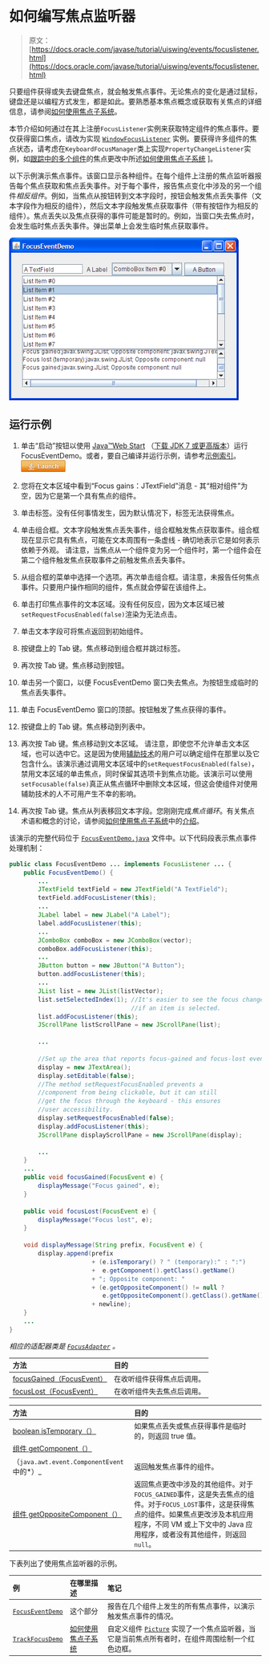 # 如何编写焦点监听器

> 原文： [https://docs.oracle.com/javase/tutorial/uiswing/events/focuslistener.html](https://docs.oracle.com/javase/tutorial/uiswing/events/focuslistener.html)

只要组件获得或失去键盘焦点，就会触发焦点事件。无论焦点的变化是通过鼠标，键盘还是以编程方式发生，都是如此。要熟悉基本焦点概念或获取有关焦点的详细信息，请参阅[如何使用焦点子系统](../misc/focus.html)。

本节介绍如何通过在其上注册`FocusListener`实例来获取特定组件的焦点事件。要仅获得窗口焦点，请改为实现 [`WindowFocusListener`](windowlistener.html) 实例。要获得许多组件的焦点状态，请考虑在`KeyboardFocusManager`类上实现`PropertyChangeListener`实例，如[跟踪](../misc/focus.html#trackingFocus)[中的多个组件](../misc/focus.html)的焦点更改中所述[如何使用焦点子系统](../misc/focus.html) ]。

以下示例演示焦点事件。该窗口显示各种组件。在每个组件上注册的焦点监听器报告每个焦点获取和焦点丢失事件。对于每个事件，报告焦点变化中涉及的另一个组件*相反组件*。例如，当焦点从按钮转到文本字段时，按钮会触发焦点丢失事件（文本字段作为相反的组件），然后文本字段触发焦点获取事件（带有按钮作为相反的组件）。焦点丢失以及焦点获得的事件可能是暂时的。例如，当窗口失去焦点时，会发生临时焦点丢失事件。弹出菜单上会发生临时焦点获取事件。

![The Focus Event Window, which demonstrates the events that are fired when the keyboard focus changes.](img/3064bb6d1522bb74bf108e73c394c180.jpg)

## 运行示例

1.  单击“启动”按钮以使用 [Java™Web Start](http://www.oracle.com/technetwork/java/javase/javawebstart/index.html) （[下载 JDK 7 或更高版本](http://www.oracle.com/technetwork/java/javase/downloads/index.html)）运行 FocusEventDemo。或者，要自己编译并运行示例，请参考[示例索引](../examples/events/index.html#FocusEventDemo)。 [![Launches the FocusEventDemo application](img/4707a69a17729d71c56b2bdbbb4cc61c.jpg)](https://docs.oracle.com/javase/tutorialJWS/samples/uiswing/FocusEventDemoProject/FocusEventDemo.jnlp) 

2.  您将在文本区域中看到“Focus gains：JTextField”消息 - 其“相对组件”为空，因为它是第一个具有焦点的组件。
3.  单击标签。没有任何事情发生，因为默认情况下，标签无法获得焦点。
4.  单击组合框。文本字段触发焦点丢失事件，组合框触发焦点获取事件。组合框现在显示它具有焦点，可能在文本周围有一条虚线 - 确切地表示它是如何表示依赖于外观。
    请注意，当焦点从一个组件变为另一个组件时，第一个组件会在第二个组件触发焦点获取事件之前触发焦点丢失事件。
5.  从组合框的菜单中选择一个选项。再次单击组合框。请注意，未报告任何焦点事件。只要用户操作相同的组件，焦点就会停留在该组件上。
6.  单击打印焦点事件的文本区域。没有任何反应，因为文本区域已被`setRequestFocusEnabled(false)`渲染为无法点击。
7.  单击文本字段可将焦点返回到初始组件。
8.  按键盘上的 Tab 键。焦点移动到组合框并跳过标签。
9.  再次按 Tab 键。焦点移动到按钮。
10.  单击另一个窗口，以便 FocusEventDemo 窗口失去焦点。为按钮生成临时的焦点丢失事件。
11.  单击 FocusEventDemo 窗口的顶部。按钮触发了焦点获得的事件。
12.  按键盘上的 Tab 键。焦点移动到列表中。
13.  再次按 Tab 键。焦点移动到文本区域。
    请注意，即使您不允许单击文本区域，也可以选中它。这是因为使用[辅助技术](../misc/access.html)的用户可以确定组件在那里以及它包含什么。该演示通过调用文本区域中的`setRequestFocusEnabled(false)`，禁用文本区域的单击焦点，同时保留其选项卡到焦点功能。该演示可以使用`setFocusable(false)`真正从焦点循环中删除文本区域，但这会使组件对使用辅助技术的人不可用产生不幸的影响。
14.  再次按 Tab 键。焦点从列表移回文本字段。您刚刚完成*焦点循环*。有关焦点术语和概念的讨论，请参阅[如何使用焦点子系统](../misc/focus.html)中的[介绍](../misc/focus.html#intro)。

该演示的完整代码位于 [`FocusEventDemo.java`](../examples/events/FocusEventDemoProject/src/events/FocusEventDemo.java) 文件中。以下代码段表示焦点事件处理机制：

```java
public class FocusEventDemo ... implements FocusListener ... {
    public FocusEventDemo() {
        ...
        JTextField textField = new JTextField("A TextField");
        textField.addFocusListener(this);
        ...
        JLabel label = new JLabel("A Label");
        label.addFocusListener(this);
        ...
        JComboBox comboBox = new JComboBox(vector);
        comboBox.addFocusListener(this);
        ...
        JButton button = new JButton("A Button");
        button.addFocusListener(this);
        ...
        JList list = new JList(listVector);
        list.setSelectedIndex(1); //It's easier to see the focus change
                                  //if an item is selected.
        list.addFocusListener(this);
        JScrollPane listScrollPane = new JScrollPane(list);

        ...

        //Set up the area that reports focus-gained and focus-lost events.
        display = new JTextArea();
        display.setEditable(false);
        //The method setRequestFocusEnabled prevents a
        //component from being clickable, but it can still
        //get the focus through the keyboard - this ensures
        //user accessibility.
        display.setRequestFocusEnabled(false);
        display.addFocusListener(this);
        JScrollPane displayScrollPane = new JScrollPane(display);

        ...
    }
    ...
    public void focusGained(FocusEvent e) {
        displayMessage("Focus gained", e);
    }

    public void focusLost(FocusEvent e) {
        displayMessage("Focus lost", e);
    }

    void displayMessage(String prefix, FocusEvent e) {
        display.append(prefix
                       + (e.isTemporary() ? " (temporary):" : ":")
                       +  e.getComponent().getClass().getName()
                       + "; Opposite component: " 
                       + (e.getOppositeComponent() != null ?
                          e.getOppositeComponent().getClass().getName() : "null")
                       + newline); 
    }
    ...
}

```

*相应的适配器类是 [`FocusAdapter`](https://docs.oracle.com/javase/8/docs/api/java/awt/event/FocusAdapter.html) 。*

| 方法 | 目的 |
| :-- | :-- |
| [focusGained（FocusEvent）](https://docs.oracle.com/javase/8/docs/api/java/awt/event/FocusListener.html#focusGained-java.awt.event.FocusEvent-) | 在收听组件获得焦点后调用。 |
| [focusLost（FocusEvent）](https://docs.oracle.com/javase/8/docs/api/java/awt/event/FocusListener.html#focusLost-java.awt.event.FocusEvent-) | 在收听组件失去焦点后调用。 |

| 方法 | 目的 |
| :-- | :-- |
| [boolean isTemporary（）](https://docs.oracle.com/javase/8/docs/api/java/awt/event/FocusEvent.html#isTemporary--) | 如果焦点丢失或焦点获得事件是临时的，则返回 true 值。 |
| [组件 getComponent（）](https://docs.oracle.com/javase/8/docs/api/java/awt/event/ComponentEvent.html#getComponent--)
（`java.awt.event.ComponentEvent`中的*）_ | 返回触发焦点事件的组件。 |
| [组件 getOppositeComponent（）](https://docs.oracle.com/javase/8/docs/api/java/awt/event/FocusEvent.html#getOppositeComponent--) | 返回焦点更改中涉及的其他组件。对于`FOCUS_GAINED`事件，这是失去焦点的组件。对于`FOCUS_LOST`事件，这是获得焦点的组件。如果焦点更改涉及本机应用程序，不同 VM 或上下文中的 Java 应用程序，或者没有其他组件，则返回`null`。 |

下表列出了使用焦点监听器的示例。

| 例 | 在哪里描述 | 笔记 |
| :-- | :-- | :-- |
| [`FocusEventDemo`](../examples/events/index.html#FocusEventDemo) | 这个部分 | 报告在几个组件上发生的所有焦点事件，以演示触发焦点事件的情况。 |
| [`TrackFocusDemo`](../examples/misc/index.html#TrackFocusDemo) | [如何使用焦点子系统](../misc/focus.html) | 自定义组件 [`Picture`](../examples/misc/TrackFocusDemoProject/src/misc/Picture.java) 实现了一个焦点监听器，当它是当前焦点所有者时，在组件周围绘制一个红色边框。 |